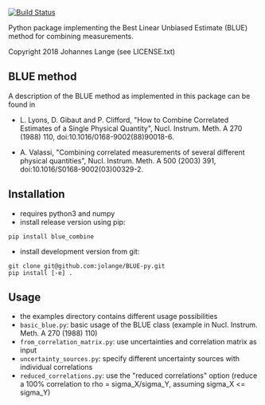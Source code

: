 [![Build Status](https://travis-ci.org/jolange/BLUE-py.svg?branch=master)](https://travis-ci.org/jolange/BLUE-py)

Python package implementing the Best Linear Unbiased Estimate (BLUE) method for combining measurements.

Copyright 2018 Johannes Lange (see LICENSE.txt)


## BLUE method

A description of the BLUE method as implemented in this package can be found in

- L. Lyons, D. Gibaut and P. Clifford,
  "How to Combine Correlated Estimates of a Single Physical Quantity",
  Nucl. Instrum. Meth. A 270 (1988) 110,
  doi:10.1016/0168-9002(88)90018-6.

- A. Valassi,
  "Combining correlated measurements of several different physical quantities",
  Nucl. Instrum. Meth. A 500 (2003) 391,
  doi:10.1016/S0168-9002(03)00329-2.

## Installation
- requires python3 and numpy
- install release version using pip:
```
pip install blue_combine
```

- install development version from git:
```
git clone git@github.com:jolange/BLUE-py.git
pip install [-e] .
```

## Usage
- the examples directory contains different usage possibilities
- `basic_blue.py`: basic usage of the BLUE class (example in Nucl. Instrum. Meth. A 270 (1988) 110)
- `from_correlation_matrix.py`: use uncertainties and correlation matrix as input
- `uncertainty_sources.py`: specify different uncertainty sources with individual correlations
- `reduced_correlations.py`: use the "reduced correlations" option
  (reduce a 100% correlation to rho = sigma_X/sigma_Y, assuming sigma_X <= sigma_Y)
